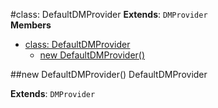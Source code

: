 <a name="DefaultDMProvider"></a>
#class: DefaultDMProvider
**Extends**: `DMProvider`  
**Members**

* [class: DefaultDMProvider](#DefaultDMProvider)
  * [new DefaultDMProvider()](#new_DefaultDMProvider)

<a name="new_DefaultDMProvider"></a>
##new DefaultDMProvider()
DefaultDMProvider

**Extends**: `DMProvider`  
